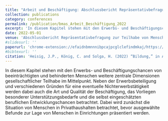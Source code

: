 ```yaml
---
title: "Arbeit und Beschäftigung: Abschlussbericht Repräsentativbefragung zur Teilhabe von Menschen mit Behinderungen"
collection: publications
category: conferences
permalink: /publication/bmas_Arbeit_Beschäftigung_2022
excerpt: 'In diesem Kapitel stehen mit den Erwerbs- und Beschäftigungschancen von beeinträchtigten und behinderten Menschen weitere zentrale Dimensionen gesellschaftlicher Teilhabe im Mittelpunkt. Neben der Erwerbsbeteiligung und verschiedenen Gründen für eine eventuelle Nichterwerbstätigkeit werden dabei auch die Art und Qualität der Beschäftigung, das Vorliegen besonderer Unterstützungsbedarfe und die selbst eingeschätzten beruflichen Entwicklungschancen betrachtet. Dabei wird zunächst die Situation von Menschen in Privathaushalten betrachtet, bevor ausgewählte Befunde zur Lage von Menschen in Einrichtungen präsentiert werden.'
date: 2022-05-01
venue: 'Abschlussbericht Repräsentativbefragung zur Teilhabe von Menschen mit Behinderungen'
#slidesurl: ''
paperurl: 'chrome-extension://efaidnbmnnnibpcajpcglclefindmkaj/https://www.bmas.de/SharedDocs/Downloads/DE/Publikationen/Forschungsberichte/fb-598-abschlussbericht-repraesentativumfrage-teilhabe.pdf?__blob=publicationFile&v=2'
#bibtexurl: ''
citation: 'Heisig, J.P., König, C. and Solga, H. (2022) “Bildung,” in Abschlussbericht Repräsentativbefragung zur Teilhabe von Menschen mit Behinderungen. Bonn: Bundesministerium für Arbeit und Soziales.'
---
```


In diesem Kapitel stehen mit den Erwerbs- und Beschäftigungschancen von beeinträchtigten und behinderten Menschen weitere zentrale Dimensionen gesellschaftlicher Teilhabe im Mittelpunkt. Neben der Erwerbsbeteiligung und verschiedenen Gründen für eine eventuelle Nichterwerbstätigkeit werden dabei auch die Art und Qualität der Beschäftigung, das Vorliegen besonderer Unterstützungsbedarfe und die selbst eingeschätzten beruflichen Entwicklungschancen betrachtet. Dabei wird zunächst die Situation von Menschen in Privathaushalten betrachtet, bevor ausgewählte Befunde zur Lage von Menschen in Einrichtungen präsentiert werden. 